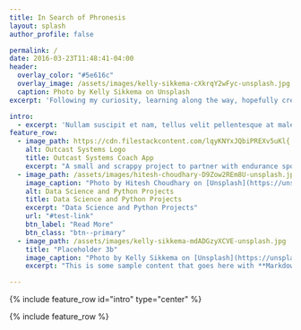 ```yaml
---
title: In Search of Phronesis
layout: splash
author_profile: false

permalink: /
date: 2016-03-23T11:48:41-04:00
header:
  overlay_color: "#5e616c"
  overlay_image: /assets/images/kelly-sikkema-cXkrqY2wFyc-unsplash.jpg
  caption: Photo by Kelly Sikkema on Unsplash
excerpt: 'Following my curiosity, learning along the way, hopefully creating useful stuff.'

intro:
  - excerpt: 'Nullam suscipit et nam, tellus velit pellentesque at malesuada, enim eaque. Quis nulla, netus tempor in diam gravida tincidunt, *proin faucibus* voluptate felis id sollicitudin. Centered with `type="center"`'
feature_row:
  - image_path: https://cdn.filestackcontent.com/lqyKNYxJQbiPREXv5uKl{: style="height: 220px"}
    alt: Outcast Systems Logo
    title: Outcast Systems Coach App
    excerpt: "A small and scrappy project to partner with endurance sports coaches to help them with their craft"
  - image_path: /assets/images/hitesh-choudhary-D9Zow2REm8U-unsplash.jpg
    image_caption: "Photo by Hitesh Choudhary on [Unsplash](https://unsplash.com/)"
    alt: Data Science and Python Projects
    title: Data Science and Python Projects
    excerpt: "Data Science and Python Projects"
    url: "#test-link"
    btn_label: "Read More"
    btn_class: "btn--primary"
  - image_path: /assets/images/kelly-sikkema-mdADGzyXCVE-unsplash.jpg  {:height="220px"}
    title: "Placeholder 3b"
    image_caption: "Photo by Kelly Sikkema on [Unsplash](https://unsplash.com/)"    
    excerpt: "This is some sample content that goes here with **Markdown** formatting."

---
```


{% include feature_row id="intro" type="center" %}

{% include feature_row %}

